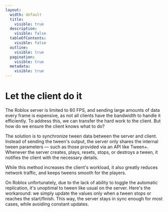 ```yaml
---
layout:
  width: default
  title:
    visible: true
  description:
    visible: false
  tableOfContents:
    visible: false
  outline:
    visible: true
  pagination:
    visible: true
  metadata:
    visible: true
---
```


# Let the client do it

The Roblox server is limited to 60 FPS, and sending large amounts of data every frame is expensive, as not all clients have the bandwidth to handle it efficiently. To address this, we can transfer the hard work to the client. But how do we ensure the client knows what to do?

The solution is to synchronize tween data between the server and client. Instead of sending the tween's output, the server only shares the internal tween parameters — such as those provided via an API like Tween+. Whenever the server creates, plays, resets, stops, or destroys a tween, it notifies the client with the necessary details.

While this method increases the client's workload, it also greatly reduces network traffic, and keeps tweens smooth for the players.

On Roblox unfortunately, due to the lack of ability to toggle the automatic replication, it's unoptimal to tween like usual on the server. Here's the workaround: we simply update the values only when a tween stops or reaches the start/finish. This way, the server stays in sync enough for most cases, while avoiding constant updates.
